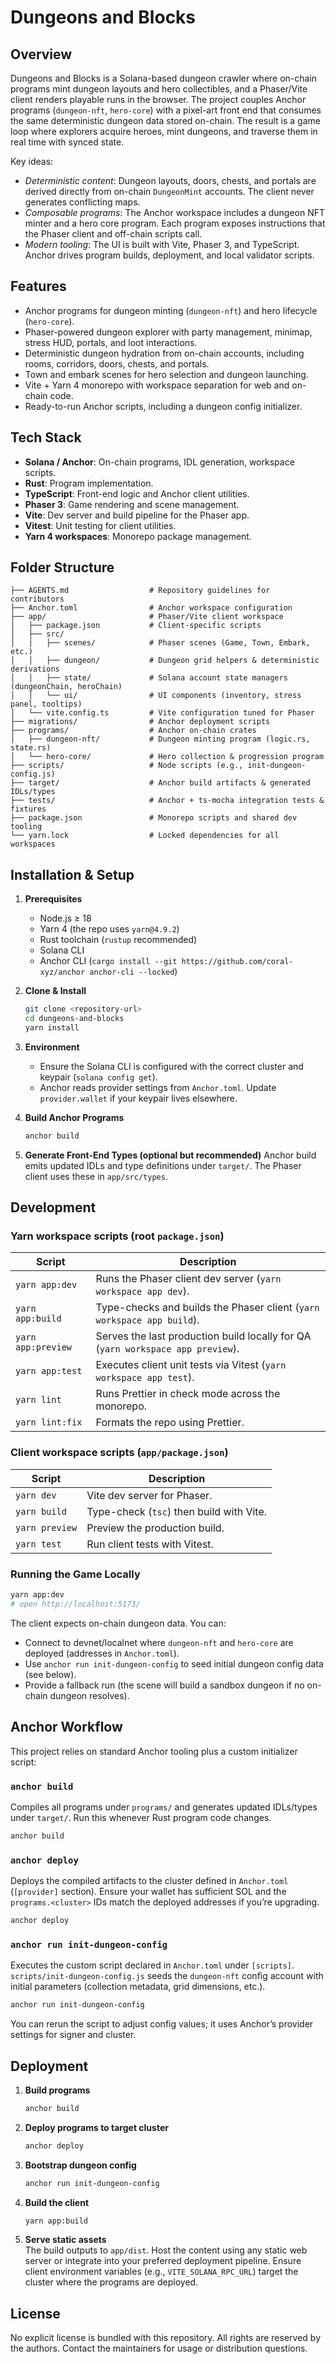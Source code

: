 # Dungeons and Blocks

## Overview

Dungeons and Blocks is a Solana-based dungeon crawler where on-chain programs mint dungeon layouts and hero collectibles, and a Phaser/Vite client renders playable runs in the browser. The project couples Anchor programs (`dungeon-nft`, `hero-core`) with a pixel-art front end that consumes the same deterministic dungeon data stored on-chain. The result is a game loop where explorers acquire heroes, mint dungeons, and traverse them in real time with synced state.

Key ideas:

- *Deterministic content*: Dungeon layouts, doors, chests, and portals are derived directly from on-chain `DungeonMint` accounts. The client never generates conflicting maps.
- *Composable programs*: The Anchor workspace includes a dungeon NFT minter and a hero core program. Each program exposes instructions that the Phaser client and off-chain scripts call.
- *Modern tooling*: The UI is built with Vite, Phaser 3, and TypeScript. Anchor drives program builds, deployment, and local validator scripts.

## Features

- Anchor programs for dungeon minting (`dungeon-nft`) and hero lifecycle (`hero-core`).
- Phaser-powered dungeon explorer with party management, minimap, stress HUD, portals, and loot interactions.
- Deterministic dungeon hydration from on-chain accounts, including rooms, corridors, doors, chests, and portals.
- Town and embark scenes for hero selection and dungeon launching.
- Vite + Yarn 4 monorepo with workspace separation for web and on-chain code.
- Ready-to-run Anchor scripts, including a dungeon config initializer.

## Tech Stack

- **Solana / Anchor**: On-chain programs, IDL generation, workspace scripts.
- **Rust**: Program implementation.
- **TypeScript**: Front-end logic and Anchor client utilities.
- **Phaser 3**: Game rendering and scene management.
- **Vite**: Dev server and build pipeline for the Phaser app.
- **Vitest**: Unit testing for client utilities.
- **Yarn 4 workspaces**: Monorepo package management.

## Folder Structure

```
├── AGENTS.md                  # Repository guidelines for contributors
├── Anchor.toml                # Anchor workspace configuration
├── app/                       # Phaser/Vite client workspace
│   ├── package.json           # Client-specific scripts
│   ├── src/
│   │   ├── scenes/            # Phaser scenes (Game, Town, Embark, etc.)
│   │   ├── dungeon/           # Dungeon grid helpers & deterministic derivations
│   │   ├── state/             # Solana account state managers (dungeonChain, heroChain)
│   │   └── ui/                # UI components (inventory, stress panel, tooltips)
│   └── vite.config.ts         # Vite configuration tuned for Phaser
├── migrations/                # Anchor deployment scripts
├── programs/                  # Anchor on-chain crates
│   ├── dungeon-nft/           # Dungeon minting program (logic.rs, state.rs)
│   └── hero-core/             # Hero collection & progression program
├── scripts/                   # Node scripts (e.g., init-dungeon-config.js)
├── target/                    # Anchor build artifacts & generated IDLs/types
├── tests/                     # Anchor + ts-mocha integration tests & fixtures
├── package.json               # Monorepo scripts and shared dev tooling
└── yarn.lock                  # Locked dependencies for all workspaces
```

## Installation & Setup

1. **Prerequisites**
   - Node.js ≥ 18
   - Yarn 4 (the repo uses `yarn@4.9.2`)
   - Rust toolchain (`rustup` recommended)
   - Solana CLI
   - Anchor CLI (`cargo install --git https://github.com/coral-xyz/anchor anchor-cli --locked`)

2. **Clone & Install**
   ```bash
   git clone <repository-url>
   cd dungeons-and-blocks
   yarn install
   ```

3. **Environment**
   - Ensure the Solana CLI is configured with the correct cluster and keypair (`solana config get`).
   - Anchor reads provider settings from `Anchor.toml`. Update `provider.wallet` if your keypair lives elsewhere.

4. **Build Anchor Programs**
   ```bash
   anchor build
   ```

5. **Generate Front-End Types (optional but recommended)**
   Anchor build emits updated IDLs and type definitions under `target/`. The Phaser client uses these in `app/src/types`.

## Development

### Yarn workspace scripts (root `package.json`)

| Script         | Description                                                                 |
| -------------- | --------------------------------------------------------------------------- |
| `yarn app:dev` | Runs the Phaser client dev server (`yarn workspace app dev`).               |
| `yarn app:build` | Type-checks and builds the Phaser client (`yarn workspace app build`).    |
| `yarn app:preview` | Serves the last production build locally for QA (`yarn workspace app preview`). |
| `yarn app:test` | Executes client unit tests via Vitest (`yarn workspace app test`).         |
| `yarn lint`    | Runs Prettier in check mode across the monorepo.                            |
| `yarn lint:fix` | Formats the repo using Prettier.                                            |

### Client workspace scripts (`app/package.json`)

| Script      | Description                                      |
| ----------- | ------------------------------------------------ |
| `yarn dev`  | Vite dev server for Phaser.                      |
| `yarn build`| Type-check (`tsc`) then build with Vite.         |
| `yarn preview` | Preview the production build.                |
| `yarn test` | Run client tests with Vitest.                    |

### Running the Game Locally

```bash
yarn app:dev
# open http://localhost:5173/
```

The client expects on-chain dungeon data. You can:

- Connect to devnet/localnet where `dungeon-nft` and `hero-core` are deployed (addresses in `Anchor.toml`).
- Use `anchor run init-dungeon-config` to seed initial dungeon config data (see below).
- Provide a fallback run (the scene will build a sandbox dungeon if no on-chain dungeon resolves).

## Anchor Workflow

This project relies on standard Anchor tooling plus a custom initializer script:

### `anchor build`

Compiles all programs under `programs/` and generates updated IDLs/types under `target/`. Run this whenever Rust program code changes.

```bash
anchor build
```

### `anchor deploy`

Deploys the compiled artifacts to the cluster defined in `Anchor.toml` (`[provider]` section). Ensure your wallet has sufficient SOL and the `programs.<cluster>` IDs match the deployed addresses if you’re upgrading.

```bash
anchor deploy
```

### `anchor run init-dungeon-config`

Executes the custom script declared in `Anchor.toml` under `[scripts]`. `scripts/init-dungeon-config.js` seeds the `dungeon-nft` config account with initial parameters (collection metadata, grid dimensions, etc.).

```bash
anchor run init-dungeon-config
```

You can rerun the script to adjust config values; it uses Anchor’s provider settings for signer and cluster.

## Deployment

1. **Build programs**
   ```bash
   anchor build
   ```
2. **Deploy programs to target cluster**
   ```bash
   anchor deploy
   ```
3. **Bootstrap dungeon config**
   ```bash
   anchor run init-dungeon-config
   ```
4. **Build the client**
   ```bash
   yarn app:build
   ```
5. **Serve static assets**  
   The build outputs to `app/dist`. Host the content using any static web server or integrate into your preferred deployment pipeline. Ensure client environment variables (e.g., `VITE_SOLANA_RPC_URL`) target the cluster where the programs are deployed.

## License

No explicit license is bundled with this repository. All rights are reserved by the authors. Contact the maintainers for usage or distribution questions.
